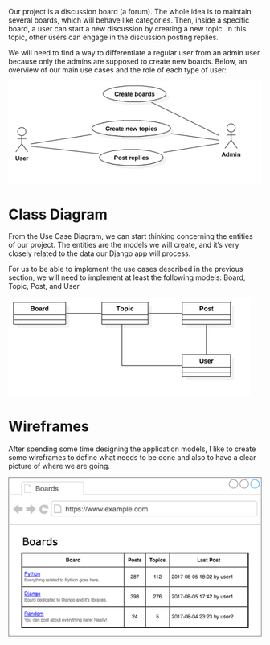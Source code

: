 Our project is a discussion board (a forum). The whole idea is to maintain several boards, which will behave like categories. Then, inside a specific board, a user can start a new discussion by creating a new topic. In this topic, other users can engage in the discussion posting replies.

We will need to find a way to differentiate a regular user from an admin user because only the admins are supposed to create new boards. Below, an overview of our main use cases and the role of each type of user:

![alt text](image.png)

# Class Diagram

From the Use Case Diagram, we can start thinking concerning the entities of our project. The entities are the models we will create, and it’s very closely related to the data our Django app will process.

For us to be able to implement the use cases described in the previous section, we will need to implement at least the following models: Board, Topic, Post, and User

![alt text](image-1.png)

# Wireframes

After spending some time designing the application models, I like to create some wireframes to define what needs to be done and also to have a clear picture of where we are going.

![alt text](image-2.png)
